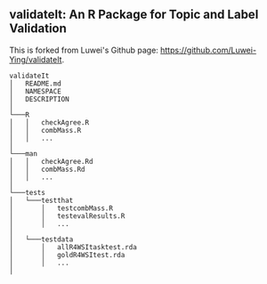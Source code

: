 ## validateIt: An R Package for Topic and Label Validation

This is forked from Luwei's Github page: https://github.com/Luwei-Ying/validateIt. 

```
validateIt
│   README.md
│   NAMESPACE
│   DESCRIPTION
│
└───R
│   │   checkAgree.R
│   │   combMass.R
│   │   ...
│   
└───man
│   │   checkAgree.Rd
│   │   combMass.Rd
│   │   ...
│    
└───tests
│   └───testthat
│       │   testcombMass.R
│       │   testevalResults.R
│       │   ...
│   
│   └───testdata
│       │   allR4WSItasktest.rda
│       │   goldR4WSItest.rda
│       │   ...
│   
```
